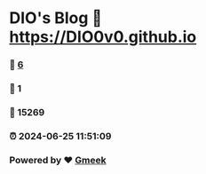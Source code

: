# DIO's Blog :link: https://DIO0v0.github.io 
### :page_facing_up: [6](https://DIO0v0.github.io/tag.html) 
### :speech_balloon: 1 
### :hibiscus: 15269 
### :alarm_clock: 2024-06-25 11:51:09 
### Powered by :heart: [Gmeek](https://github.com/Meekdai/Gmeek)
